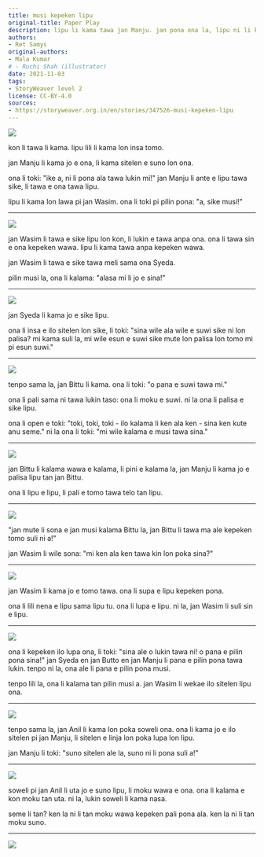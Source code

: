 ```yaml
---
title: musi kepeken lipu
original-title: Paper Play
description: lipu li kama tawa jan Manju. jan pona ona la, lipu ni li kama ijo ante.
authors:
- Ret Samys
original-authors:
- Mala Kumar
# - Ruchi Shah (illustrator)
date: 2021-11-03
tags:
- StoryWeaver level 2
license: CC-BY-4.0
sources:
- https://storyweaver.org.in/en/stories/347526-musi-kepeken-lipu
---
```


![](https://storage.googleapis.com/static.storyweaver.org.in/illustration_crops/1866/size7/abb5d13f72dd864a0b469e58b88bf0ef.jpg)

kon li tawa li kama. lipu lili li kama lon insa tomo.

jan Manju li kama jo e ona, li kama sitelen e suno lon ona.

ona li toki: "ike a, ni li pona ala tawa lukin mi!" jan Manju li ante e lipu tawa sike, li tawa e ona tawa lipu.

lipu li kama lon lawa pi jan Wasim. ona li toki pi pilin pona: "a, sike musi!"

---

![](https://storage.googleapis.com/static.storyweaver.org.in/illustration_crops/1867/size7/87fdef913f3105a7d5f7097ac80ffbdb.jpg)

jan Wasim li tawa e sike lipu lon kon, li lukin e tawa anpa ona. ona li tawa sin e ona kepeken wawa. lipu li kama tawa anpa kepeken wawa.

jan Wasim li tawa e sike tawa meli sama ona Syeda.

pilin musi la, ona li kalama: "alasa mi li jo e sina!"

---

![](https://storage.googleapis.com/static.storyweaver.org.in/illustration_crops/1868/size7/e146dde722f5ab15101ec881911b138f.jpg)

jan Syeda li kama jo e sike lipu.

ona li insa e ilo sitelen lon sike, li toki: "sina wile ala wile e suwi sike ni lon palisa? mi kama suli la, mi wile esun e suwi sike mute lon palisa lon tomo mi pi esun suwi."

---

![](https://storage.googleapis.com/static.storyweaver.org.in/illustration_crops/1869/size7/91db9351f8946e3ddfefc0b0c0b1a7cc.jpg)

tenpo sama la, jan Bittu li kama. ona li toki: "o pana e suwi tawa mi."

ona li pali sama ni tawa lukin taso: ona li moku e suwi. ni la ona li palisa e sike lipu.

ona li open e toki: "toki, toki, toki - ilo kalama li ken ala ken - sina ken kute anu seme." ni la ona li toki: "mi wile kalama e musi tawa sina."

---

![](https://storage.googleapis.com/static.storyweaver.org.in/illustration_crops/1870/size7/0e20d8dccaf08bf4507134f464260200.jpg)

jan Bittu li kalama wawa e kalama, li pini e kalama la, jan Manju li kama jo e palisa lipu tan jan Bittu.

ona li lipu e lipu, li pali e tomo tawa telo tan lipu.

---

![](https://storage.googleapis.com/static.storyweaver.org.in/illustration_crops/1871/size7/40ece528f64e3540654f392d082f7fd4.jpg)

"jan mute li sona e jan musi kalama Bittu la, jan Bittu li tawa ma ale kepeken tomo suli ni a!"

jan Wasim li wile sona: "mi ken ala ken tawa kin lon poka sina?"

---

![](https://storage.googleapis.com/static.storyweaver.org.in/illustration_crops/1872/size7/43fd2c08ca69cd16486309666db9eccd.jpg)

jan Wasim li kama jo e tomo tawa. ona li supa e lipu kepeken pona.

ona li lili nena e lipu sama lipu tu. ona li lupa e lipu. ni la, jan Wasim li suli sin e lipu.

---

![](https://storage.googleapis.com/static.storyweaver.org.in/illustration_crops/1873/size7/644128ba4168f4133ee9c69684b24cd4.jpg)

ona li kepeken ilo lupa ona, li toki: "sina ale o lukin tawa ni! o pana e pilin pona sina!" jan Syeda en jan Butto en jan Manju li pana e pilin pona tawa lukin. tenpo ni la, ona ale li pana e pilin pona musi.

tenpo lili la, ona li kalama tan pilin musi a. jan Wasim li wekae ilo sitelen lipu ona.

---

![](https://storage.googleapis.com/static.storyweaver.org.in/illustration_crops/1874/size7/4e893a2a50740056fc05618df94d9fb0.jpg)

tenpo sama la, jan Anil li kama lon poka soweli ona. ona li kama jo e ilo sitelen pi jan Manju, li sitelen e linja lon poka lupa lon lipu.

jan Manju li toki: "suno sitelen ale la, suno ni li pona suli a!"

---

![](https://storage.googleapis.com/static.storyweaver.org.in/illustration_crops/1875/size7/9bb3a6d3bd23e0d0c2129d78450d6f81.jpg)

soweli pi jan Anil li uta jo e suno lipu, li moku wawa e ona. ona li kalama e kon moku tan uta. ni la, lukin soweli li kama nasa.

seme li tan? ken la ni li tan moku wawa kepeken pali pona ala. ken la ni li tan moku suno.

---

![](https://storage.googleapis.com/static.storyweaver.org.in/illustration_crops/1876/size7/18c5cc8bef12da89917560f58a1bff20.jpg)
